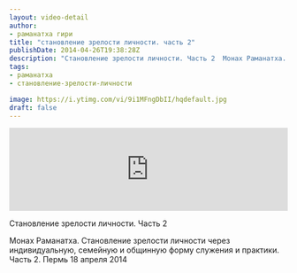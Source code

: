 ```yaml
---
layout: video-detail
author:
- раманатха гири
title: "становление зрелости личности. часть 2"
publishDate: 2014-04-26T19:38:28Z
description: "Становление зрелости личности. Часть 2  Монах Раманатха. Становление зрелости личности через индивидуальную, семейную и общинную форму служения и практики. Часть 2. Пермь 18 апреля 2014"
tags: 
- раманатха
- становление-зрелости-личности

image: https://i.ytimg.com/vi/9i1MFngDbII/hqdefault.jpg
draft: false
---
```


<iframe width="100%" src="https://www.youtube.com/embed/9i1MFngDbII" frameborder="0" allowfullscreen=""></iframe> 

 Становление зрелости личности. Часть 2

 Монах Раманатха. Становление зрелости личности через индивидуальную, семейную и общинную форму служения и практики. Часть 2\. Пермь 18 апреля 2014   

 